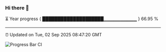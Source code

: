 ### Hi there 👋

⏳ Year progress { ████████████████████▁▁▁▁▁▁▁▁▁▁ } 66.95 %

---

⏰ Updated on Tue, 02 Sep 2025 08:47:20 GMT

![Progress Bar CI](https://github.com/IshwaranRudhara/GIT-ACTION/workflows/Progress%20Bar%20CI/badge.svg)
